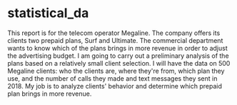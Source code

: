 # statistical_da
This report is for the telecom operator Megaline. The company offers its clients two prepaid plans, Surf and Ultimate. The commercial department wants to know which of the plans brings in more revenue in order to adjust the advertising budget.
I am going to carry out a preliminary analysis of the plans based on a relatively small client selection. I will have the data on 500 Megaline clients: who the clients are, where they're from, which plan they use, and the number of calls they made and text messages they sent in 2018. My job is to analyze clients' behavior and determine which prepaid plan brings in more revenue.
